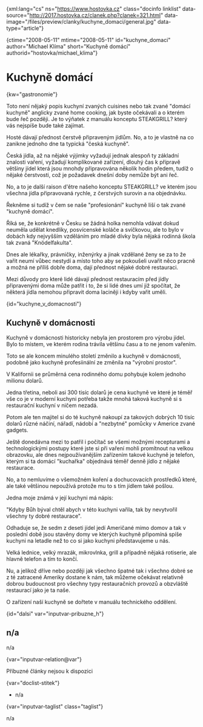
{xml:lang="cs" ns="https://www.hostovka.cz" class="docinfo linklist" data-source="http://2017.hostovka.cz/clanek.php?clanek=321.html" data-image="/files/preview/clanky/kuchyne_domaci/general.jpg" data-type="article"}

{ctime="2008-05-11" mtime="2008-05-11" id="kuchyne\_domaci" author="Michael Klíma" short="Kuchyně domácí" authorid="hostovka/michael\_klima"}

# Kuchyně domácí 

{kw="gastronomie"}

Toto není nějaký popis kuchyní zvaných cuisines nebo tak zvané "domácí kuchyně" anglicky zvané home cooking, jak byste očekávali a o kterém bude řeč později. Je to výňatek z manuálu konceptu STEAKGRILL? který vás nejspíše bude také zajímat. 

Hosté dávají přednost čerstvě připraveným jídlům. No, a to je vlastně na co zanikne jednoho dne ta typická "česká kuchyně". 

Česká jídla, až na nějaké výjimky vyžadují jednak alespoň ty základní znalosti vaření, vyžadují komplikované zařízení, dlouhý čas k přípravě většiny jídel která jsou mnohdy připravována několik hodin předem, tudíž o nějaké čerstvosti, což je požadavek dnešní doby nemůže být ani řeč. 

No, a to je další raison d'être našeho konceptu STEAKGRILL? ve kterém jsou všechna jídla připravovaná rychle, z čerstvých surovin a na objednávku. 

Řekněme si tudíž v čem se naše "profesionání" kuchyně liší o tak zvané "kuchyně domácí". 

Říká se, že konkrétně v Česku se žádná holka nemohla vdávat dokud neuměla udělat knedlíky, posvícenské koláče a svíčkovou, ale to bylo v dobách kdy nejvyšším vzděláním pro mladé dívky byla nějaká rodinná škola tak zvaná "Knödelfakulta". 

Dnes ale lékařky, právničky, inženýrky a jinak vzdělané ženy se za to že vařit neumí vůbec nestydí a místo toho aby se pokoušeli uvařit něco pracně a možná ne příliš dobře doma, dají přednost nějaké dobré restauraci. 

Mezi důvody pro které lidé dávají přednost restauracím před jídly připravenými doma může patřit i to, že si lidé dnes umí již spočítat, že některá jídla nemohou připravit doma laciněji i kdyby vařit uměli. 

{id="kuchyne\_v\_domacnosti"}

## Kuchyně v domácnosti 

Kuchyně v domácnosti historicky nebyla jen prostorem pro výrobu jídel. Bylo to místem, ve kterém rodina trávila většinu času a to ne jenom vařením. 

Toto se ale koncem minulého století změnilo a kuchyně v domácnosti, podobně jako kuchyně profesiinální ze změnila na "výrobní prostor". 

V Kalifornii se průměrná cena rodinného domu pohybuje kolem jednoho milionu dolarů. 

Jedna třetina, neboli asi 300 tisíc dolarů je cena kuchyně ve které je téměř vše co je v moderní kuchyni potřeba takže mnohá taková kuchyně si s restaurační kuchyní v ničem nezadá. 

Potom ale ten majitel si do té kuchyně nakoupí za takových dobrých 10 tisíc dolarů různé náčiní, nářadí, nádobí a "nezbytné" pomůcky v Americe zvané gadgets. 

Ještě donedávna mezi to patřil i počítač se všemi možnými recepturami a technologickými postupy které jste si při vaření mohli promítnout na velkou obrazovku, ale dnes nejpoužívanějším zařízením takové kuchyně je telefon, kterým si ta domácí "kuchařka" objednává téměř denně jídlo z nějaké restaurace. 

No, a to nemluvíme o všemožném koření a dochucovacích prostředků které, ale také většinou nepoužívá protože mu to s tím jídlem také pošlou. 

Jedna moje známá v její kuchyni má nápis: 

"Kdyby Bůh býval chtěl abych v této kuchyni vařila, tak by nevytvořil všechny ty dobré restaurace". 

Odhaduje se, že sedm z deseti jídel jedí Američané mimo domov a tak v poslední době jsou stavěny domy ve kterých kuchyně připomíná spíše kuchyni na letadle než to co si jako kuchyni představujeme u nás. 

Velká lednice, velký mrazák, mikrovlnka, grill a případně nějaká rotiserie, ale hlavně telefon a tím to končí. 

Nu, a jelikož dříve nebo později jak všechno špatné tak i všechno dobré se z té zatracené Ameriky dostane k nám, tak můžeme očekávat relativně dobrou budoucnost pro všechny typy restauračních provozů a obzvláště restaurací jako je ta naše. 

O zařízení naší kuchyně se dořtete v manuálu technického oddělení. 

{id="dalsi" var="inputvar-pribuzne_h"}

## n/a 

n/a 

{var="inputvar-relation@var"}

Příbuzné články nejsou k dispozici 

{var="doclist-stitek"}

  * n/a 

{var="inputvar-taglist" class="taglist"}

n/a


